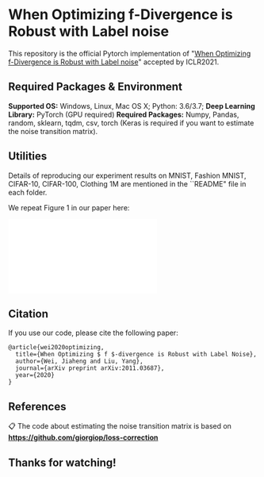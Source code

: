 # When Optimizing f-Divergence is Robust with Label noise

This repository is the official Pytorch implementation of "[When Optimizing f-Divergence is Robust with Label noise](https://arxiv.org/abs/2011.03687)" accepted by ICLR2021. 


## Required Packages & Environment
**Supported OS:** Windows, Linux, Mac OS X; Python: 3.6/3.7; 
**Deep Learning Library:** PyTorch (GPU required)
**Required Packages:** Numpy, Pandas, random, sklearn, tqdm, csv, torch (Keras is required if you want to estimate the noise transition matrix).

## Utilities

Details of reproducing our experiment results on MNIST, Fashion MNIST, CIFAR-10, CIFAR-100, Clothing 1M are mentioned in the ``README" file in each folder.

We repeat Figure 1 in our paper here:

![Figure1](fig1.pdf)

## Citation

If you use our code, please cite the following paper:

```
@article{wei2020optimizing,
  title={When Optimizing $ f $-divergence is Robust with Label Noise},
  author={Wei, Jiaheng and Liu, Yang},
  journal={arXiv preprint arXiv:2011.03687},
  year={2020}
}
```

## References
📋 The code about estimating the noise transition matrix is based on **https://github.com/giorgiop/loss-correction**

## Thanks for watching!
